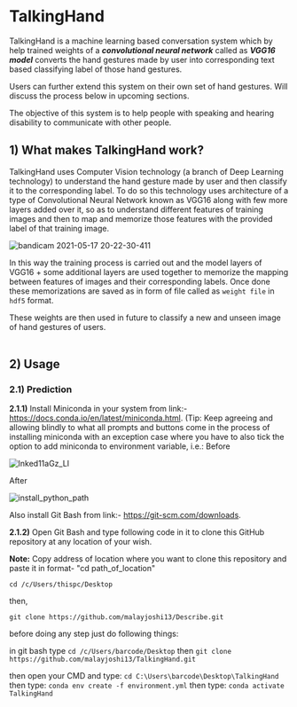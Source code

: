 # TalkingHand
TalkingHand is a machine learning based conversation system which by help trained weights of a ***convolutional neural network*** called as ***VGG16 model*** converts the hand gestures made by user into corresponding text based classifying label of those hand gestures. 

Users can further extend this system on their own set of hand gestures. Will discuss the process below in upcoming sections.

The objective of this system is to help people with speaking and hearing disability to communicate with other people.

## 1) What makes TalkingHand work?
TalkingHand uses Computer Vision technology (a branch of Deep Learning technology) to understand the hand gesture made by user and then classify it to the corresponding label. To do so this technology uses architecture of a type of Convolutional Neural Network known as VGG16 along with few more layers added over it, so as to understand different features of training images and then to map and memorize those features with the provided label of that training image.

![bandicam 2021-05-17 20-22-30-411](https://user-images.githubusercontent.com/71775151/118512165-30449600-b750-11eb-93e5-1a0724a8374c.jpg)

In this way the training process is carried out and the model layers of VGG16 + some additional layers are used together to memorize the mapping between features of images and their corresponding labels. Once done these memorizations are saved as in form of file called as ```weight file``` in ```hdf5``` format.

These weights are then used in future to classify a new and unseen image of hand gestures of users.
<br>
<br>

## 2) Usage

### 2.1) Prediction
**2.1.1)** Install Miniconda in your system from link:- https://docs.conda.io/en/latest/miniconda.html. (Tip: Keep agreeing and allowing blindly to what all prompts and buttons come in the process of installing miniconda with an exception case where you have to also tick the option to add miniconda to environment variable, i.e.:
Before

![Inked11aGz_LI](https://user-images.githubusercontent.com/71775151/118516797-46545580-b754-11eb-8364-65e2a6a86992.jpg)

After

![install_python_path](https://user-images.githubusercontent.com/71775151/118516836-4f452700-b754-11eb-998e-6d96f56b9aed.png)

Also install Git Bash from link:- https://git-scm.com/downloads.

**2.1.2)** Open Git Bash and type following code in it to clone this GitHub repository at any location of your wish.

**Note:** Copy address of location where you want to clone this repository and paste it in format- "cd path_of_location"
```
cd /c/Users/thispc/Desktop
```
then,
```
git clone https://github.com/malayjoshi13/Describe.git
```

before doing any step just do following things:

in git bash type ```cd /c/Users/barcode/Desktop```
then ```git clone https://github.com/malayjoshi13/TalkingHand.git```

then open your CMD and type: ```cd C:\Users\barcode\Desktop\TalkingHand```
then type: ```conda env create -f environment.yml```
then type: ```conda activate TalkingHand```







